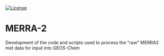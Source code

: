 [![License](https://img.shields.io/badge/License-MIT-blue.svg)](https://github.com/geoschem/MERRA2/blob/master/LICENSE.txt)

MERRA-2
=======

Development of the code and scripts used to process the "raw" MERRA2 met data 
for input into GEOS-Chem
